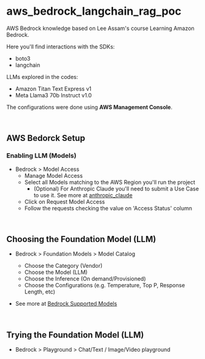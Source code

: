 # aws_bedrock_langchain_rag_poc
AWS Bedrock knowledge based on Lee Assam's course Learning Amazon Bedrock.

Here you'll find interactions with the SDKs:
- boto3
- langchain

LLMs explored in the codes:
- Amazon Titan Text Express v1
- Meta Llama3 70b Instruct v1.0

The configurations were done using **AWS Management Console**.

<br />

## AWS Bedorck Setup

### Enabling LLM (Models)

- Bedrock > Model Access
    - Manage Model Access
    - Select all Models matching to the AWS Region you'll run the project
        - (Optional) For Anthropic Claude you'll need to submit a Use Case to use it. See more at [anthropic_claude](anthropic_claude/use_case_details.txt)
    - Click on Request Model Access
    - Follow the requests checking the value on 'Access Status' column

<br />

## Choosing the Foundation Model (LLM)

- Bedrock > Foundation Models > Model Catalog
    - Choose the Category (Vendor)
    - Choose the Model (LLM)
    - Choose the Inference (On demand/Provisioned)
    - Choose the Configurations (e.g. Temperature, Top P, Response Length, etc)

- See more at [Bedrock Supported Models](https://docs.aws.amazon.com/bedrock/latest/userguide/models-supported.html)
<br />

## Trying the Foundation Model (LLM)

- Bedrock > Playground > Chat/Text / Image/Video playground


    

